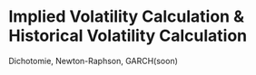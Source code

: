 # Implied Volatility Calculation & Historical Volatility Calculation
Dichotomie, Newton-Raphson, GARCH(soon)
